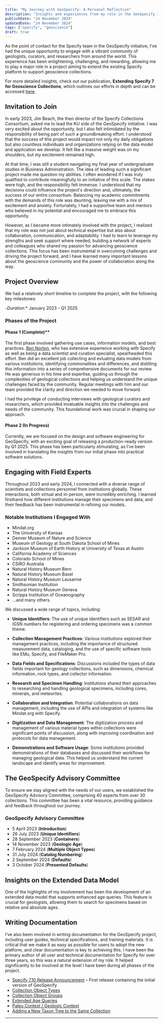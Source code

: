 ```yaml
---
title: "My Journey with GeoSpecify: A Personal Reflection"
description: "Insights and experiences from my role in the GeoSpecify initiative."
publishDate: "24 November 2024"
updatedDate: "24 November 2024"
tags: ["specify", "geoscience"]
draft: true
---
```


As the point of contact for the Specify team in the GeoSpecify initiative, I’ve had the unique opportunity to engage with a vibrant community of geologists, curators, and researchers from around the world. This experience has been enlightening, challenging, and rewarding, allowing me to play a major role in a project aiming to extend the existing Specify platform to support geoscience collections.

For more detailed insights, check out our publication, **Extending Specify 7 for Geoscience Collections**, which outlines our efforts in depth and can be accessed [here](https://doi.org/10.3897/biss.8.141673).

## Invitation to Join

In early 2023, Jim Beach, the then director of the Specify Collections Consortium, asked me to lead the KU side of the GeoSpecify initiative. I was very excited about the opportunity, but I also felt intimidated by the responsibility of being part of such a groundbreaking effort. I understood that the success of this project would impact not only my daily obligations but also countless individuals and organizations relying on the data model and application we develop. It felt like a massive weight was on my shoulders, but my excitement remained high.

At that time, I was still a student navigating my final year of undergraduate studies in Business Administration. The idea of leading such a significant project made me question my abilities. I often wondered if I was truly qualified to contribute meaningfully to an initiative of this scale. The stakes were high, and the responsibility felt immense. I understood that my decisions could influence the project's direction and, ultimately, the success of our entire consortium. Balancing my academic commitments with the demands of this role was daunting, leaving me with a mix of excitement and anxiety. Fortunately, I had a supportive team and mentors who believed in my potential and encouraged me to embrace this opportunity.

However, as I became more intimately involved with the project, I realized that my role was not just about technical expertise but also about collaboration, communication, and adaptability. I had to learn to leverage my strengths and seek support where needed, building a network of experts and colleagues who shared my passion for advancing geoscience collections. This focus has been instrumental in overcoming challenges and driving the project forward, and I have learned many important lessons about the geoscience community and the power of collaboration along the way.

## Project Overview

We had a relatively short timeline to complete the project, with the following key milestones:

-*Duration:** January 2023 - Q1 2025

### Phases of the Project

#### Phase 1 (Complete)**

The first phase involved gathering use cases, information models, and best practices. [Ben Norton](https://orcid.org/0000-0002-5819-9134), who has extensive experience working with Specify as well as being a data scientist and curation specialist, spearheaded this effort. Ben did an excellent job collecting and evluating data models from various institutions, identifying commonalities and differences, and distilling this information into a series of comprehensive documents for our review. He was generous in his time and expertise, guiding us through the complexities of geological collections and helping us understand the unique challenges faced by the community. Regular meetings with him and our team provided the clarity and direction we needed to move forward.

I had the privilege of conducting interviews with geological curators and researchers, which provided invaluable insights into the challenges and needs of the community. This foundational work was crucial in shaping our approach.

#### Phase 2 (In Progress)

Currently, we are focused on the design and software engineering for GeoSpecify, with an exciting goal of releasing a production-ready version by Q1 2025. This phase has been particularly stimulating, as I’ve been involved in translating the insights from our initial phase into practical software solutions.

## Engaging with Field Experts

Throughout 2023 and early 2024, I connected with a diverse range of scientists and collections personnel from institutions globally. These interactions, both virtual and in-person, were incredibly enriching. I learned firsthand how different institutions manage their specimens and data, and their feedback has been instrumental in refining our models.

### Notable Institutions I Engaged With

- Mindat.org
- The University of Kansas
- Denver Museum of Nature and Science
- Museum of Geology at South Dakota School of Mines
- Jackson Museum of Earth History at University of Texas at Austin
- California Academy of Sciences
- Colorado School of Mines
- CSIRO Australia
- Natural History Museum Bern
- Natural History Museum Basel
- Natural History Museum Lausanne
- Smithsonian Institution
- Natural History Museum Geneva
- Scripps Institution of Oceanography
- ...and many others.

We discussed a wide range of topics, including:

- **Unique Identifiers**: The use of unique identifiers such as SESAR and IGSN numbers for registering and ordering specimens was a common theme.

- **Collection Management Practices**: Various institutions explored their management practices, including the importance of structured measurement data, cataloging, and the use of specific software tools like EMu, Specify, and FileMaker Pro.

- **Data Fields and Specifications**: Discussions included the types of data fields important for geology collections, such as dimensions, chemical information, rock types, and collector information.

- **Research and Specimen Handling**: Institutions shared their approaches to researching and handling geological specimens, including cores, minerals, and meteorites.

- **Collaboration and Integration**: Potential collaborations on data management, including the use of APIs and integration of systems like Mindat.org with Specify.

- **Digitization and Data Management**: The digitization process and management of various material types within collections were significant points of discussion, along with improving coordination and protocols for data management.

- **Demonstrations and Software Usage**: Some institutions provided demonstrations of their databases and discussed their workflows for managing geological data. This helped us understand the current landscape and identify areas for improvement.

## The GeoSpecify Advisory Committee

To ensure we stay aligned with the needs of our users, we established the GeoSpecify Advisory Committee, comprising 40 experts from over 30 collections. This committee has been a vital resource, providing guidance and feedback throughout our journey.

### **GeoSpecify Advisory Committee**

- 5 April 2023 (**Introduction**)
- 26 July 2023 (**Unique Identifiers**)
- 28 September 2023 (**Containers**)
- 14 November 2023 (**Geologic Age**)
- 7 February 2024 (**Multiple Object Types**)
- 31 July 2024 (**Catalog Numbering**)
- 2 September 2024 (**Defaults**)
- 3 October 2024 (**Presented Defaults**)

## Insights on the Extended Data Model

One of the highlights of my involvement has been the development of an extended data model that supports enhanced age queries. This feature is crucial for geologists, allowing them to search for specimens based on relative and absolute ages.

## Writing Documentation

I’ve also been involved in writing documentation for the GeoSpecify project, including user guides, technical specifications, and training materials. It is critical that we make it as easy as possible for users to adopt the new platform, and clear documentation is key to achieving this. I have been the primary author of all user and technical documentation for Specify for over three years, so this was a natural extension of my role. It helped significantly to be involved at the level I have been during all phases of the project.

- [Specify 7.10 Release Announcement](https://discourse.specifysoftware.org/t/specify-7-10-0-release-announcement/2196/1) – First release containing the initial version of GeoSpecify
- [Collection Object Types](https://discourse.specifysoftware.org/t/collection-object-types/2227/1)
- [Collection Object Groups](https://discourse.specifysoftware.org/t/collection-object-groups/2226/1)
- [Extended Age Queries](https://discourse.specifysoftware.org/t/extended-age-queries/2233/1)
- [Paleo Context / Geologic Context](https://discourse.specifysoftware.org/t/paleo-context-geologic-context/2228/1)
- [Adding a New Taxon Tree to the Same Collection](https://discourse.specifysoftware.org/t/adding-a-new-taxon-tree-within-the-same-collection/2229/1)

---
